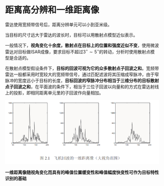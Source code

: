 # 距离高分辨和一维距离像

雷达使用宽频带信号后，距离分辨单元可以小到亚米级。

当目标的尺寸远大于雷达的波长时，目标可以用散射点模型近似表示。

一般情况下，**视角变化十余度，散射点在目标上的位置和强度近似不变**，使用微波雷达对目标做ISAR成像，要求目标不超过$3^\circ\sim 5^\circ$的转动，分析时使用散射点模型是合适的。

在散射点模型假设条件下，**目标的回波可视为它的众多散射点子回波之和**。宽频带雷达一般都采用时宽较大的宽频带信号，通过匹配滤波将其压缩成窄脉冲，由于窄脉冲的宽度远小于目标的长度，**目标回波的窄脉冲分布相当于三维分布的目标散射点子回波之和**，在平面波的条件下，相当于三位子回波以向量和的方式在雷达射线上的投影，即相同距离单元里的子回波作向量相加。

![image-20241126210451662](assets/image-20241126210451662.png)

**一维距离像随视角变化而具有的峰值位置缓变性和峰值幅度快变性可作为目标特性识别的基础**
